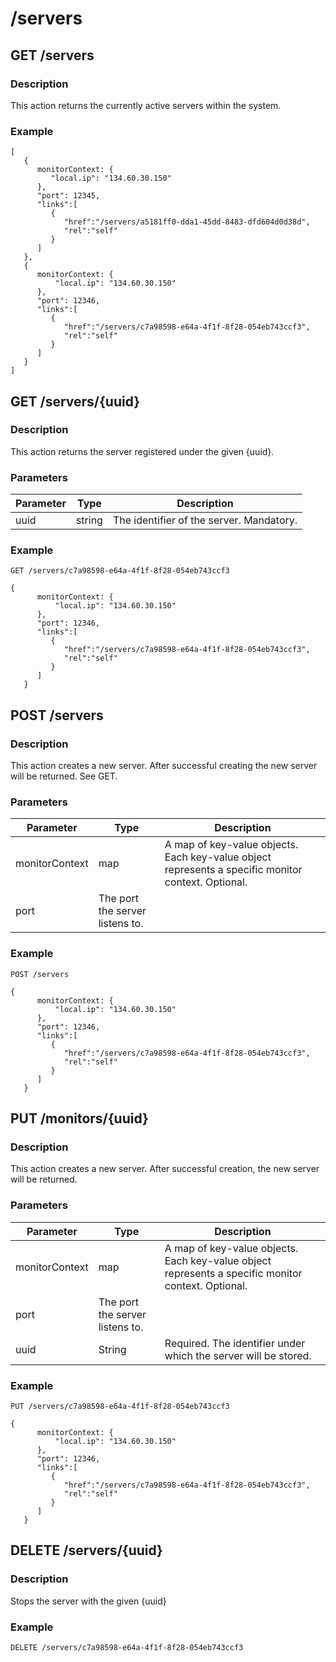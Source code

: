# /servers

## GET /servers
### Description
This action returns the currently active servers within the system.
### Example
```
[  
   {  
      monitorContext: {
         "local.ip": "134.60.30.150"
      },
      "port": 12345,
      "links":[  
         {  
            "href":"/servers/a5181ff0-dda1-45dd-8483-dfd604d0d38d",
            "rel":"self"
         }
      ]
   },
   {  
      monitorContext: {
          "local.ip": "134.60.30.150"
      },
      "port": 12346,
      "links":[  
         {  
            "href":"/servers/c7a98598-e64a-4f1f-8f28-054eb743ccf3",
            "rel":"self"
         }
      ]
   }
]
```
## GET /servers/{uuid}
### Description
This action returns the server registered under the given {uuid}.

### Parameters
Parameter | Type    | Description
----------|-------- |-------------
uuid   | string | The identifier of the server. Mandatory.
### Example
```
GET /servers/c7a98598-e64a-4f1f-8f28-054eb743ccf3
```
```
{  
      monitorContext: {
          "local.ip": "134.60.30.150"
      },
      "port": 12346,
      "links":[  
         {  
            "href":"/servers/c7a98598-e64a-4f1f-8f28-054eb743ccf3",
            "rel":"self"
         }
      ]
   }
```
## POST /servers
### Description
This action creates a new server. After successful creating the new server will be returned. See GET.
### Parameters
Parameter | Type    | Description
----------|-------- |-------------
monitorContext   | map| A map of key-value objects. Each key-value object represents a specific monitor context. Optional.
port | The port the server listens to.
### Example
```
POST /servers
```
```
{  
      monitorContext: {
          "local.ip": "134.60.30.150"
      },
      "port": 12346,
      "links":[  
         {  
            "href":"/servers/c7a98598-e64a-4f1f-8f28-054eb743ccf3",
            "rel":"self"
         }
      ]
   }
```

## PUT /monitors/{uuid}
### Description
This action creates a new server. After successful creation, the new server will be returned.

### Parameters
Parameter | Type    | Description
----------|-------- |-------------
monitorContext   | map| A map of key-value objects. Each key-value object represents a specific monitor context. Optional.
port | The port the server listens to.
uuid | String | Required. The identifier under which the server will be stored.
### Example
```
PUT /servers/c7a98598-e64a-4f1f-8f28-054eb743ccf3
```
```
{  
      monitorContext: {
          "local.ip": "134.60.30.150"
      },
      "port": 12346,
      "links":[  
         {  
            "href":"/servers/c7a98598-e64a-4f1f-8f28-054eb743ccf3",
            "rel":"self"
         }
      ]
   }
```


## DELETE /servers/{uuid}
### Description
Stops the server with the given {uuid}
### Example
```
DELETE /servers/c7a98598-e64a-4f1f-8f28-054eb743ccf3
```
